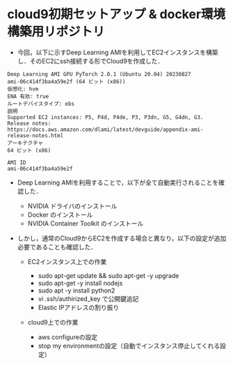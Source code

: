 # cloud9初期セットアップ & docker環境構築用リポジトリ

- 今回，以下に示すDeep Learning AMIを利用してEC2インスタンスを構築し．そのEC2にssh接続する形でCloud9を作成した．

```
Deep Learning AMI GPU PyTorch 2.0.1 (Ubuntu 20.04) 20230827
ami-06c414f3ba4a59e2f (64 ビット (x86))
仮想化: hvm
ENA 有効: true
ルートデバイスタイプ: ebs
説明
Supported EC2 instances: P5, P4d, P4de, P3, P3dn, G5, G4dn, G3. Release notes: https://docs.aws.amazon.com/dlami/latest/devguide/appendix-ami-release-notes.html
アーキテクチャ
64 ビット (x86)

AMI ID
ami-06c414f3ba4a59e2f
```

- Deep Learning AMIを利用することで，以下が全て自動実行されることを確認した．
  - NVIDIA ドライバのインストール
  - Docker のインストール
  - NVIDIA Container Toolkit のインストール

- しかし，通常のCloud9からEC2を作成する場合と異なり，以下の設定が追加必要であることも確認した．
  - EC2インスタンス上での作業
    - sudo apt-get update && sudo apt-get -y upgrade
    - sudo apt-get -y install nodejs
    - sudo apt -y install python2
    - vi .ssh/authirized_key で公開鍵追記
    - Elastic IPアドレスの割り振り

  - cloud9上での作業
    - aws configureの設定
    - stop my environmentの設定（自動でインスタンス停止してくれる設定）